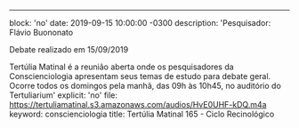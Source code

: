 ---
block: 'no'
date: 2019-09-15 10:00:00 -0300
description: 'Pesquisador: Flávio Buononato

  Debate realizado em 15/09/2019


  Tertúlia Matinal é a reunião aberta onde os pesquisadores da Conscienciologia apresentam
  seus temas de estudo para debate geral. Ocorre todos os domingos pela manhã, das
  09h às 10h45, no auditório do Tertuliarium'
explicit: 'no'
file: https://tertuliamatinal.s3.amazonaws.com/audios/HvE0UHF-kDQ.m4a
keyword: conscienciologia
title: Tertúlia Matinal 165 - Ciclo Recinológico
